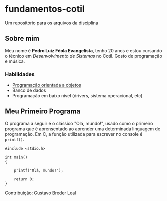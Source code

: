 # fundamentos-cotil
Um repositório para os arquivos da disciplina

## Sobre mim

Meu nome é **Pedro Luiz Féola Evangelista**, tenho 20 anos e estou cursando o técnico em _Desenvolvimento de Sistemas_ no Cotil. Gosto de programação e música.

### Habilidades

- [Programação orientada a objetos](https://pt.wikipedia.org/wiki/Programa%C3%A7%C3%A3o_orientada_a_objetos)
- Banco de dados
- Programação em baixo nível (drivers, sistema operacional, etc)

## Meu Primeiro Programa

O programa a seguir é o clássico "Olá, mundo!", usado como o primeiro programa que é aprensentado ao aprender uma determinada linguagem de programação. Em C, a função utilizada para escrever no console é `printf()`.

```
#include <stdio.h>

int main()
{

    printf("Olá, mundo!");

    return 0;
}
```
Contribuição: Gustavo Breder Leal
